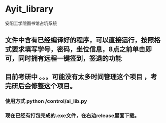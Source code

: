 # Ayit_library
 安阳工学院图书馆占坑系统
 
## 文件中含有已经编译好的程序，可以直接运行，按照格式要求填写学号，密码，坐位信息，8点之前单击即可，同时拥有远程一键签到，签退的功能


## 目前考研中  。。。可能没有太多时间管理这个项目  ，考完研后会修整这个项目。
### 使用方式 python /control/ai_lib.py

### 现在已经有打包完成的.exe文件，在右边release里面下载。
